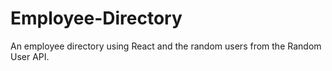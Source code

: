 # Employee-Directory
An employee directory using React and the random users from the Random User API.

